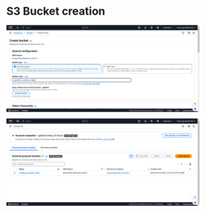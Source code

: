 # S3 Bucket creation

 ![S3-creation-console](https://github.com/Kizhakkekkara-Vishnu-Vijayan/vprofile-aws-deployment/blob/master/AWS-Console-SS-All/vprofile-s3-first.png)
 
 ![S3-creation-console](https://github.com/Kizhakkekkara-Vishnu-Vijayan/vprofile-aws-deployment/blob/master/AWS-Console-SS-All/vprofile-s3-second.png)